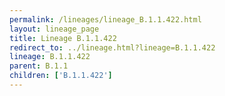 ```yaml
---
permalink: /lineages/lineage_B.1.1.422.html
layout: lineage_page
title: Lineage B.1.1.422
redirect_to: ../lineage.html?lineage=B.1.1.422
lineage: B.1.1.422
parent: B.1.1
children: ['B.1.1.422']
---
```


